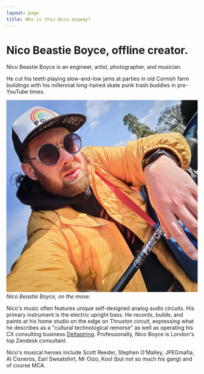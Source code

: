 ```yaml
---
layout: page
title: Who is this Nico anyway?
---
```


# Nico Beastie Boyce, offline creator.

Nico Beastie Boyce is an engineer, artist, photographer, and musician.

He cut his teeth playing slow-and-low jams at parties in old Cornish farm buildings with his millennial long-haired skate punk trash buddies in pre-YouTube times.

![Nico Beastie Boyce.](/public/img/yellow.jpeg)
*Nico Beastie Boyce, on the move.*

Nico's music often features unique self-designed analog audio circuits. His primary instrument is the electric upright bass. He records, builds, and paints at his home studio on the edge on Thruxton circuit, expressing what he describes as a "cultural technological remorse" as well as operating his CX consulting business [Deltastring](https://deltastring.com). Professionally, Nico Boyce is London's top Zendesk consultant.

Nico's musical heroes include Scott Reeder, Stephen O'Malley, JPEGmafia, Al Cisneros, Earl Sweatshirt, Mr Oizo, Kool (but not so much his gang) and of course MCA.